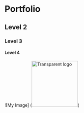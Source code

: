 # Portfolio
## Level 2
### Level 3
#### Level 4
![My Image] (<img width="150" alt="Transparent logo" src="https://github.com/user-attachments/assets/de0e28db-03ad-4a0c-b02e-d4f3ed0c4b5c" />)

